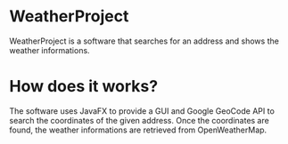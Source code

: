 # WeatherProject
WeatherProject is a software that searches for an address and shows the weather informations.
# How does it works?
The software uses JavaFX to provide a GUI and Google GeoCode API to search the coordinates of the given address. Once the coordinates are found, the weather informations are retrieved from OpenWeatherMap.
